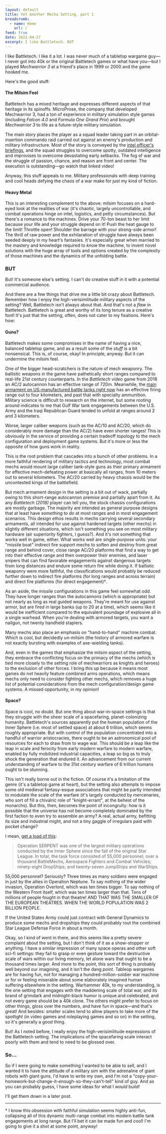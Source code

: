 ```yaml
---
layout: default
title: Yet Another Mecha Setting, part 1
breadcrumb:
  - name: Home
    url: /
feed: true
date: 2021-04-27
excerpt: I like Battletech. BUT
---
```


I like Battletech. I like it a lot. I was never much of a tabletop wargame guy—I never got into 40k or the original Battletech games or what have you—but I played _Mechwarrior 3_ at a friend's place in 1999 or 2000 and the game hooked me.

Here's the good stuff:

#### The Milsim Feel

Battletech has a mixed heritage and expresses different aspects of that heritage in its spinoffs. MicroProse, the company that developed Mechwarrior 3, had a ton of experience in military simulation style games (including _Falcon 4.0_ and _Formula One Grand Prix_) and brought _Mechwarrior 3_ to life as a future-style military simulation.

The main story places the player as a squad leader taking part in an orbital-insertion commando raid carried out against an enemy's production and military infrastructure. Most of the story is conveyed by the [intel officer's briefings](https://www.youtube.com/watch?v=7RxBv7OF3yQ), and the squad struggles to overcome spotty, outdated intelligence and improvises to overcome devastating early setbacks. The fog of war and the struggle of passion, chance, and reason are front and center. The execution is outstanding—go watch that linked video!

Anyway, this stuff appeals to me. Military professionals with deep training and cool heads defying the chaos of a war make for just my kind of fiction.  

#### Heavy Metal

This is an interesting complement to the above: milsim focuses on a hard-eyed look at the realities of war (it's chaotic, largely uncontrollable, and combat operations hinge on intel, logistics, and petty circumstances). But there's a romance to the machines. Drive your 70-ton beast to her limit because your life and your struggle depend on it! Push the heat gauge to the limit! Throttle open! Shoulder the barrage with your strong-side armor! The thrill of raw power and the exhilaration of struggle have always been seeded deeply in my heart's fantasies. It's especially great when married to the mastery and knowledge required to *know* the machine, to invent novel solutions with the huge array of tools and options created by the complexity of those machines and the dynamics of the unfolding battle.

### BUT

But! It's someone else's setting. I can't do creative stuff in it with a potential commercial audience.

And there are a few things that drive me a little bit crazy about Battletech. Remember how I enjoy the high-verisimilitude military aspects of the setting? Well, Battletech isn't always about that. And that's not a *flaw* in Battletech. Battletech is great and worthy of its long tenure as a creative font! It's just that the setting, often, does not cater to my fixations. Here's how:

#### Guns?

Battletech makes some compromises in the name of having a nice, balanced tabletop game, and as a result some of the *stuff* is a bit nonsensical. This is, of course, okay! In principle, anyway. But it can undermine the milsim feel.

One of the bigger head-scratchers is the nature of mech weaponry. The ballistic weapons in the game have pathetically short ranges compared to real-life 21st century counterparts. In the _Battletech_ video game from 2018 an AC/2 autocannon has an effective range of 720m. Meanwhile, the [main armament on US-manufactured battle tanks right now](https://en.wikipedia.org/wiki/Rheinmetall_Rh-120) has an effective firing range out to four kilometers, and past that with specialty ammunition. Military science is difficult to research on the internet, but some rooting around indicates to me that Gulf War tank engagements between the U.S. Army and the Iraqi Republican Guard tended to unfold at ranges around 2 and 3 kilometers.

Worse, larger caliber weapons (such as the AC/10 and AC/20, which do considerably more damage than the AC/2) have even shorter ranges! This is obviously in the service of providing a certain tradeoff topology to the mech configuration and deployment game systems. But it's more or less the opposite of how guns work in reality.

This is the root problem that cascades into a bunch of other problems. In a more faithful rendering of military tactics and technology, most combat mechs would mount large caliber tank-style guns as their primary armament for effective mech-defeating power at basically all ranges, from 10 meters out to several kilometers. The AC/20 carried by heavy chassis would be the uncontested kings of the battlefield.

But mech armament design in the setting is a bit out of wack, partially owing to this short-range autocannon premise and partially apart from it. As any _Battletech (2018)_ player can tell you, the stock chassis configurations are mostly garbage. The majority are intended as general purpose designs that at least have *something* to do at most ranges and in most engagement scenarios. This design ethos results in mechs carrying several secondary armaments, all intended for use against hardened targets (other mechs) in slightly different situations, which isn't something you see on most military hardware (air superiority fighters, I guess?). And it's not something that works well in game, either. What works well are single-purpose units: your "missile boat" indirect fire support mechs to soften and destroy from great range and behind cover, close range AC/20 platforms that find a way to get into their effective range and then overpower their enemies, and laser snipers that can find favorable engagements against dangerous targets from long distances and endure some return fire while doing it. If ballistic weaponry were more faithful, the classifications would probably be reduced further down to indirect fire platforms (for long ranges and across terrain) and direct fire platforms (for direct engagement)†.

As an aside, the missile configurations in this game feel somewhat odd. They have longer ranges than the autocannons (which is appropriate) but not nearly as long as real guided weapons. They're meant for use against armor, but are fired in large banks (up to 20 at a time), which seems like it would be inefficient compared to the equivalent poundage of explosive all in a single warhead. When you're dealing with armored targets, you want a nailgun, not twenty handheld staplers.

Many mechs also place an emphasis on "hand-to-hand" machine combat. Which is cool, but decidedly un-milsim (the history of armored warfare is not exactly bursting with examples of axe-wielding tanks).

And, even in the games that emphasize the milsim aspect of the setting, they embrace the conflicting focus on the primacy of the mechs (which is tied more closely to the setting role of mechwarriors as knights and heroes) to the exclusion of other forces. I bring this up because it means most games do not heavily feature combined arms operations, which means mechs only need to consider fighting other mechs, which removes a huge list of potential considerations from the mech configuration/design game systems. A missed opportunity, in my opinion!

#### Space?

Space is cool, no doubt. But one thing about war-in-space settings is that they struggle with the sheer scale of a spacefaring, planet-colonizing humanity. Battletech's sources apparently put the human population of the Inner Sphere (i.e. most of settled space) at about 6 trillion, which seems roughly appropriate. But with control of the population concentrated into a handful of warrior aristocracies, there ought to be an astronomical pool of resources for each to draw from to wage war. This should be a leap like the leap in scale and ferocity from early modern warfare to modern warfare, enabled by fully mobilized industrial capacities, a leap so big as to truly shock the generation that endured it. An advancement from our current understanding of warfare to the 31st century warfare of 6 trillion humans ought to be stunning.

This isn't really borne out in the fiction. Of course it's a limitation of the genre (it's a tabletop game at heart), but the setting also attempts to impose some old medieval fantasy-esque associations that might be partly intended to modulate the scale of the warfare (it's largely conducted by mercenaries, who sort of fill a chivalric role of "knight-errant", at the behest of the monarchs). But this, then, becomes the point of incongruity: how is it possible that the universe has not become completely dominated by the first faction to even try to assemble an army? A real, actual army, befitting its size and industrial might, and not a tiny gaggle of irregulars paid with pocket change?

I mean, [get a load of this](https://www.sarna.net/wiki/Task_Force_Serpent#:~:text=In%20total%2C%20the%20task%20force,twenty%2Dseven%20JumpShips%20and%20WarShips.):

> Operation SERPENT was one of the largest military operations conducted by the Inner Sphere since the fall of the original Star League. In total, the task force consisted of 55,000 personnel; over a thousand BattleMechs, Aerospace Fighters and Combat Vehicles; ninety-eight DropShips; and twenty-seven JumpShips and WarShips.

55,000 personnel? Seriously? Three times as many soldiers were engaged in just by the allies in Operation Neptune. To say nothing of the wider invasion, Operation Overlord, which was ten times bigger. To say nothing of the Western Front itself, which was ten times larger than that. Tens of millions of people fought in that theatre! AND THAT WAS THE SMALLER OF THE EUROPEAN THEATRES. WHEN THE WORLD POPULATION WAS 2 BILLION PEOPLE.

If the United States Army could just contract with General Dynamics to produce some mechs and dropships they could probably rout the combined Star League Defense Force in about a month.

Okay, so I kind of went in there, and this seems like a pretty severe complaint about the setting, but I don't think of it as a show-stopper or anything. I have a similar impression of many space operas and other soft sci-fi settings: they fail to grasp or even gesture toward the destructive scale of wars within our living memory, let alone wars that ought to be a thousand times larger. And more to the point, this sort of thing is probably well beyond our imagining, and it isn't the dang *point*. Tableop wargames are for having fun, not for managing a hundred-million-soldier war machine or for or feeling miserable about some elaborately imagined human suffering elsewhere in the setting. Warhammer 40k, to my understanding, is the one setting that engages with the maddening scale of total war, and its brand of grimdark and midnight-black humor is unique and celebrated, and not every game should be a 40k clone. The others might prefer to focus on other things, gloss over the numbers, and have fun in space—and that's great! And besides: smaller scales tend to allow players to take more of the spotlight (in video games and roleplaying games and so on) in the setting, so it's generally a good thing.

But! As I noted before, I really enjoy the high-verisimilitude expressions of the Battletech setting. The implications of the spacefaring scale interact poorly with them and tend to need to be glossed over.

### So...

So if I were going to make something I wanted to be able to sell, and I wanted it to have the attitude of a military sim with the adrenaline of giant robots with giant guns, I'd have to write my own, and I'm not a "copy-your-homework-but-change-it-enough-so-they-can't-tell" kind of guy. And as you can probably guess, I have some ideas for what I *would* build!

I'll get them down in a later post.

---

† I know this obsession with faithful simulation seems highly anti-fun, collapsing all of this dynamic multi-range combat into modern battle tank engagements at long range. But I'll bet it can be made fun and cool! I'm going to give it a shot at some point, anyway!
